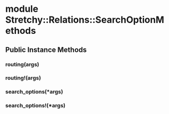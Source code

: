 # module Stretchy::Relations::SearchOptionMethods [](#module-Stretchy::Relations::SearchOptionMethods) [](#top)
 ## Public Instance Methods
 ### routing(args) [](#method-i-routing)
 ### routing!(args) [](#method-i-routing-21)
 ### search_options(*args) [](#method-i-search_options)
 ### search_options!(*args) [](#method-i-search_options-21)
 